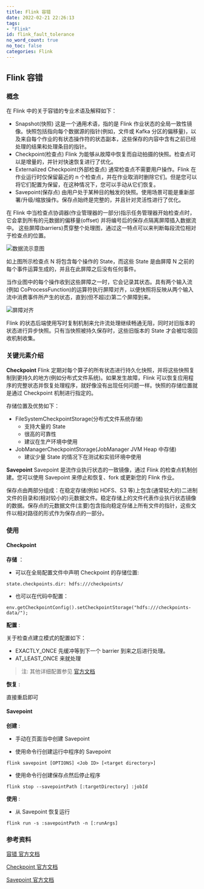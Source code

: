 ```yaml
---
title: Flink 容错
date: 2022-02-21 22:26:13
tags:
- "Flink"
id: flink_fault_tolerance
no_word_count: true
no_toc: false
categories: Flink
---
```


## Flink 容错

### 概念

在 Flink 中的关于容错的专业术语及解释如下：

- Snapshot(快照) 这是一个通用术语，指的是 Flink 作业状态的全局一致性镜像。快照包括指向每个数据源的指针(例如，文件或 Kafka 分区的偏移量)，以及来自每个作业的有状态操作符的状态副本，这些保存的内容中含有之前已经处理的结果和处理条目的指针。
- Checkpoint(检查点) Flink 为能够从故障中恢复而自动拍摄的快照。检查点可以是增量的，并针对快速恢复进行了优化。
- Externalized Checkpoint(外部检查点) 通常检查点不需要用户操作。Flink 在作业运行时仅保留最近的 n 个检查点，并在作业取消时删除它们。但是您可以将它们配置为保留，在这种情况下，您可以手动从它们恢复。
- Savepoint(保存点) 由用户处于某种目的触发的快照。使用场景可能是重新部署/升级/缩放操作。保存点始终是完整的，并且针对灵活性进行了优化。

在 Flink 中当检查点协调器(作业管理器的一部分)指示任务管理器开始检查点时，它会拿到所有的元数据的偏移量(offset) 并将编号后的保存点隔离屏障插入数据流中。
这些屏障(barriers)贯穿整个处理图，通过这一特点可以来判断每段流位相对于检查点的位置。

![数据流示意图](https://nightlies.apache.org/flink/flink-docs-release-1.14/fig/stream_barriers.svg)

如上图所示检查点 N 将包含每个操作的 State，而这些 State 是由屏障 N 之前的每个事件运算生成的，并且在此屏障之后没有任何事件。

当作业图中的每个操作收到这些屏障之一时，它会记录其状态。具有两个输入流(例如 CoProcessFunction)的运算符执行屏障对齐，以便快照将反映从两个输入流中消费事件所产生的状态，直到(但不超过)第二个屏障到来。

![屏障对齐](https://nightlies.apache.org/flink/flink-docs-release-1.14/fig/stream_aligning.svg)

Flink 的状态后端使用写时复制机制来允许流处理继续畅通无阻，同时对旧版本的状态进行异步快照。只有当快照被持久保存时，这些旧版本的 State 才会被垃圾回收机制收集。

### 关键元素介绍

**Checkpoint** Flink 定期对每个算子的所有状态进行持久化快照，并将这些快照复制到更持久的地方(例如分布式文件系统)。如果发生故障，Flink 可以恢复应用程序的完整状态并恢复处理程序，就好像没有出现任何问题一样。快照的存储位置就是通过 Checkpoint 机制进行指定的。

存储位置及优势如下：

- FileSystemCheckpointStorage(分布式文件系统存储)
  - 支持大量的 State 
  - 很高的可靠性
  - 建议在生产环境中使用
- JobManagerCheckpointStorage(JobManager JVM Heap 中存储)
  - 建议少量 State 的情况下在测试和实验环境中使用

**Savepoint** Savepoint 是流作业执行状态的一致镜像，通过 Flink 的检查点机制创建。您可以使用 Savepoint 来停止和恢复、fork 或更新您的 Flink 作业。

保存点由两部分组成：在稳定存储(例如 HDFS、S3 等)上包含(通常较大的)二进制文件的目录和(相对较小的)元数据文件。稳定存储上的文件代表作业执行状态镜像的数据。保存点的元数据文件(主要)包含指向稳定存储上所有文件的指针，这些文件以相对路径的形式作为保存点的一部分。

### 使用

#### Checkpoint

**存储** ：

- 可以在全局配置文件中声明 Checkpoint 的存储位置:

```text
state.checkpoints.dir: hdfs:///checkpoints/
```

- 也可以在代码中配置：

```text
env.getCheckpointConfig().setCheckpointStorage("hdfs:///checkpoints-data/");
```

**配置** :

关于检查点建立模式的配置如下：

- EXACTLY_ONCE 先缓冲等到下一个 barrier 到来之后进行处理。
- AT_LEAST_ONCE 来就处理

> 注: 其他详细配置参见 [官方文档](https://nightlies.apache.org/flink/flink-docs-release-1.14/docs/dev/datastream/fault-tolerance/checkpointing/)

**恢复** :

直接重启即可

#### Savepoint

**创建** :

- 手动在页面当中创建 Savepoint

- 使用命令行创建运行中程序的 Savepoint

```text
flink savepoint [OPTIONS] <Job ID> [<target directory>]
```

- 使用命令行创建保存点然后停止程序

```text
flink stop --savepointPath [:targetDirectory] :jobId
```

**使用** :

- 从 Savepoint 恢复运行

```text
flink run -s :savepointPath -n [:runArgs]
```

### 参考资料

[容错 官方文档](https://nightlies.apache.org/flink/flink-docs-release-1.14/docs/learn-flink/fault_tolerance/)

[Checkpoint 官方文档](https://nightlies.apache.org/flink/flink-docs-release-1.14/docs/ops/state/checkpoints/)

[Savepoint 官方文档](https://nightlies.apache.org/flink/flink-docs-release-1.14/docs/ops/state/savepoints/)

